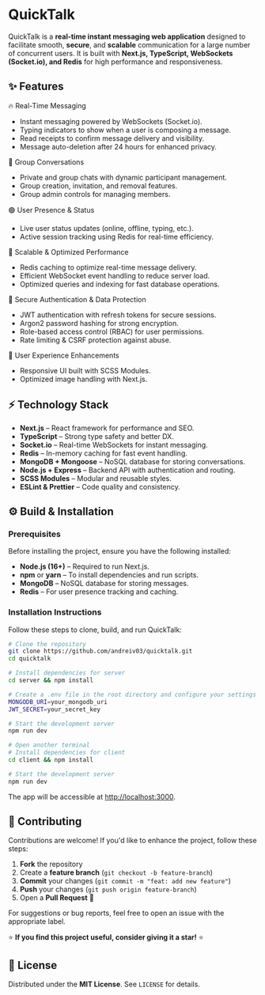 # QuickTalk

QuickTalk is a **real-time instant messaging web application** designed to facilitate smooth, **secure**, and **scalable** communication for a large number of concurrent users. It is built with **Next.js, TypeScript, WebSockets (Socket.io), and Redis** for high performance and responsiveness.

## ✨ Features

🔥 Real-Time Messaging
- Instant messaging powered by WebSockets (Socket.io).
- Typing indicators to show when a user is composing a message.
- Read receipts to confirm message delivery and visibility.
- Message auto-deletion after 24 hours for enhanced privacy.

👥 Group Conversations
- Private and group chats with dynamic participant management.
- Group creation, invitation, and removal features.
- Group admin controls for managing members.

🟢 User Presence & Status
- Live user status updates (online, offline, typing, etc.).
- Active session tracking using Redis for real-time efficiency.

🚀 Scalable & Optimized Performance
- Redis caching to optimize real-time message delivery.
- Efficient WebSocket event handling to reduce server load.
- Optimized queries and indexing for fast database operations.

🔐 Secure Authentication & Data Protection
- JWT authentication with refresh tokens for secure sessions.
- Argon2 password hashing for strong encryption.
- Role-based access control (RBAC) for user permissions.
- Rate limiting & CSRF protection against abuse.

🎨 User Experience Enhancements
- Responsive UI built with SCSS Modules.
- Optimized image handling with Next.js.

## ⚡ Technology Stack

- **Next.js** – React framework for performance and SEO.
- **TypeScript** – Strong type safety and better DX.
- **Socket.io** – Real-time WebSockets for instant messaging.
- **Redis** – In-memory caching for fast event handling.
- **MongoDB + Mongoose** – NoSQL database for storing conversations.
- **Node.js + Express** – Backend API with authentication and routing.
- **SCSS Modules** – Modular and reusable styles.
- **ESLint & Prettier** – Code quality and consistency.

## ⚙️ Build & Installation

### Prerequisites

Before installing the project, ensure you have the following installed:

- **Node.js (16+)** – Required to run Next.js.
- **npm** or **yarn** – To install dependencies and run scripts.
- **MongoDB** – NoSQL database for storing messages.
- **Redis** – For user presence tracking and caching.

### Installation Instructions

Follow these steps to clone, build, and run QuickTalk:
```sh
# Clone the repository
git clone https://github.com/andreiv03/quicktalk.git
cd quicktalk

# Install dependencies for server
cd server && npm install

# Create a .env file in the root directory and configure your settings
MONGODB_URI=your_mongodb_uri
JWT_SECRET=your_secret_key

# Start the development server
npm run dev

# Open another terminal
# Install dependencies for client
cd client && npm install

# Start the development server
npm run dev
```
The app will be accessible at [http://localhost:3000](http://localhost:3000).

## 🤝 Contributing

Contributions are welcome! If you'd like to enhance the project, follow these steps:

1. **Fork** the repository
2. Create a **feature branch** (`git checkout -b feature-branch`)
3. **Commit** your changes (`git commit -m "feat: add new feature"`)
4. **Push** your changes (`git push origin feature-branch`)
5. Open a **Pull Request** 🚀

For suggestions or bug reports, feel free to open an issue with the appropriate label.

⭐ **If you find this project useful, consider giving it a star!** ⭐

## 📜 License

Distributed under the **MIT License**. See `LICENSE` for details.
